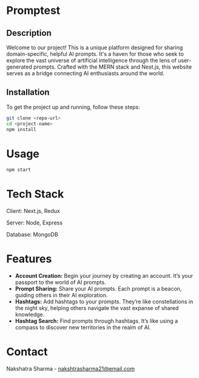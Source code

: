 # Promptest

## Description

Welcome to our project! This is a unique platform designed for sharing domain-specific, helpful AI prompts. It's a haven for those who seek to explore the vast universe of artificial intelligence through the lens of user-generated prompts. Crafted with the MERN stack and Nest.js, this website serves as a bridge connecting AI enthusiasts around the world.

## Installation 

To get the project up and running, follow these steps:

```bash
git clone <repo-url>
cd <project-name>
npm install
```
# Usage
```bash
npm start
```
# Tech Stack
Client: Next.js, Redux

Server: Node, Express

Database: MongoDB

# Features
- **Account Creation:** Begin your journey by creating an account. It’s your passport to the world of AI prompts.
- **Prompt Sharing:** Share your AI prompts. Each prompt is a beacon, guiding others in their AI exploration.
- **Hashtags:** Add hashtags to your prompts. They’re like constellations in the night sky, helping others navigate the vast expanse of shared knowledge.
- **Hashtag Search:** Find prompts through hashtags. It’s like using a compass to discover new territories in the realm of AI.

# Contact
Nakshatra Sharma - nakshtrasharma21@email.com
